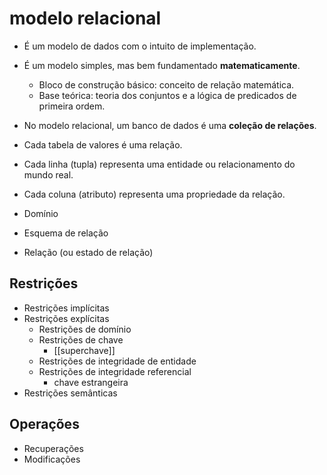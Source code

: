 # modelo relacional

- É um modelo de dados com o intuito de implementação.
- É um modelo simples, mas bem fundamentado **matematicamente**.
  - Bloco de construção básico: conceito de relação matemática.
  - Base teórica: teoria dos conjuntos e a lógica de predicados de primeira ordem.

- No modelo relacional, um banco de dados é uma **coleção de relações**.
- Cada tabela de valores é uma relação.
- Cada linha (tupla) representa uma entidade ou relacionamento do mundo real.
- Cada coluna (atributo) representa uma propriedade da relação.

- Domínio
- Esquema de relação
- Relação (ou estado de relação)

## Restrições

- Restrições implícitas
- Restrições explícitas
  - Restrições de domínio
  - Restrições de chave
    - [[superchave]]
  - Restrições de integridade de entidade
  - Restrições de integridade referencial
    - chave estrangeira
- Restrições semânticas

## Operações

- Recuperações
- Modificações
